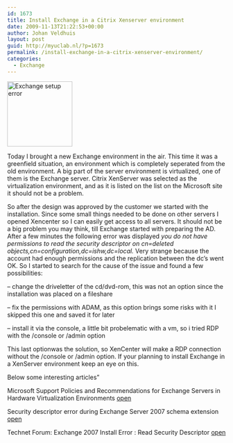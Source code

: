 ```yaml
---
id: 1673
title: Install Exchange in a Citrix Xenserver environment
date: 2009-11-13T21:22:53+00:00
author: Johan Veldhuis
layout: post
guid: http://myuclab.nl/?p=1673
permalink: /install-exchange-in-a-citrix-xenserver-environment/
categories:
  - Exchange
---
```

[<img title="Exchange setup error" src="https://i1.wp.com/myuclab.nl/wp-content/uploads/2009/11/Capture-150x150.jpg?resize=150%2C150" alt="Exchange setup error" width="150" height="150" data-recalc-dims="1" />](https://i0.wp.com/myuclab.nl/wp-content/uploads/2009/11/Capture.jpg)

Today I brought a new Exchange environment in the air. This time it was a greenfield situation, an environment which is completely seperated from the old environment. A big part of the server environment is virtualized, one of them is the Exchange server. Citrix XenServer was selected as the virtualization environment, and as it is listed on the list on the Microsoft site it should not be a problem.

So after the design was approved by the customer we started with the installation. Since some small things needed to be done on other servers I opened Xencenter so I can easily get access to all servers. It should not be a big problem you may think, till Exchange started with preparing the AD. After a few minutes the following error was displayed _you do not have permissions to read the security descriptor on cn=deleted  objects,cn=configuration,dc=ishw,dc=local._ Very strange because the account had enough permissions and the replication between the dc&#8217;s went OK. So I started to search for the cause of the issue and found a few possibilities:

&#8211; change the driveletter of the cd/dvd-rom, this was not an option since the installation was placed on a fileshare
  
&#8211; fix the permissions with ADAM, as this option brings some risks with it I skipped this one and saved it for later
  
&#8211; install it via the console, a little bit probelematic with a vm, so i tried RDP with the /console or /admin option

This last optionwas the solution, so XenCenter will make a RDP connection without the /console or /admin option. If your planning to install Exchange in a XenServer environment keep an eye on this.

Below some interesting articles&#8221;

Microsoft Support Policies and Recommendations for Exchange Servers in Hardware Virtualization Environments <a href="http://www.windowsservercatalog.com/results.aspx?&bCatID=1521&cpID=0&avc=0&ava=0&avq=0&OR=1&PGS=25" target="_blank">open</a>
  
Security descriptor error during Exchange Server 2007 schema extension <a href="http://exchangeserverpro.com/security-descriptor-error-during-exchange-server-2007-schema-extension" target="_blank">open</a>
  
Technet Forum: Exchange 2007 Install Error : Read Security Descriptor <a href="http://social.technet.microsoft.com/Forums/en/exchangesvrdeploy/thread/8375a3ac-f977-45fa-8baf-6335caa4b519" target="_blank">open</a>